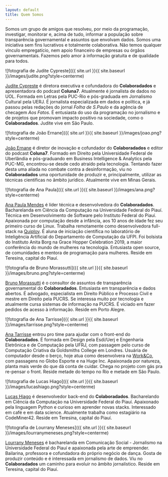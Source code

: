 ```yaml
---
layout: default
title: Quem Somos
---
```


Somos um grupo de amigos que resolveu, por meio da programação, investigar, monitorar e, acima de tudo, informar a população sobre transparência governamental e assuntos que envolvam dados. Somos uma iniciativa sem fins lucrativos e totalmente colaborativa. Não temos qualquer vínculo empregatício, nem apoio financeiro de empresas ou órgãos governamentais. Fazemos pelo amor à informação gratuita e de qualidade para todos.

![fotografia de Judite Cypreste]({{ site.url }}{{ site.baseurl }}/images/judite.png?style=centerme)

[Judite Cypreste](https://judite.dev/) é diretora executiva e cofundadora do **Colaboradados** e apresentadora do podcast **Coluna7**. Atualmente é jornalista de dados no UOL. Formada em Letras pela PUC-Rio e pós-graduada em Jornalismo Cultural pela UERJ. É jornalista especializada em dados e política, e já passou pelas redações do jornal *Folha de S.Paulo* e da agência de checagem *Aos Fatos*. É entusiasta do uso da programação no jornalismo e de projetos que promovam impacto positivo na sociedade, como o **Colaboradados**. Judite vive em São Paulo.

![fotografia de João Ernane]({{ site.url }}{{ site.baseurl }}/images/joao.png?style=centerme)

[João Ernane](https://twitter.com/o_jovemadulto) é diretor de inovação e cofundador do **Colaboradados** e editor do podcast **Coluna7**. Formado em Direito pela Universidade Federal de Uberlândia e pós-graduando em Business Intelligence & Analytics pela PUC-MG, encontrou-se desde cedo atraído pela tecnologia. Tentando fazer desta uma aliada no combate contra a desinformação, viu no **Colaboradados** uma oportunidade de produzir e, principalmente, utilizar as técnicas científicas no âmbito jurídico. Atualmente vive em Minas Gerais.

![fotografia de Ana Paula]({{ site.url }}{{ site.baseurl }}/images/ana.png?style=centerme)

[Ana Paula Mendes](https://anapaulamendes.github.io/) é líder técnica e desenvolvedora do **Colaboradados**. Bacharelanda em Ciência da Computação na Universidade Federal do Piauí. Técnica em Desenvolvimento de Software pelo Instituto Federal do Piauí. Apaixonada por computação desde a infância, aos 10 anos de idade fez seu primeiro curso de Linux. Trabalha remotamente como desenvolvedora full-stack na [Quiploy](https://www.quiploy.com/). É aluna de iniciação científica no laboratório de Inteligência Artificial do Departamento de Computação da UFPI. Foi bolsista do Instituto Anita Borg na Grace Hopper Celebration 2019, a maior conferência do mundo de mulheres na tecnologia. Entusiasta open source, de comunidades e mentora de programação para mulheres. Reside em Teresina, capital do Piauí.

![fotografia de Bruno Morassutti]({{ site.url }}{{ site.baseurl }}/images/bruno.png?style=centerme)

[Bruno Morassutti](https://twitter.com/555112299jedi) é o consultor de assuntos de transparência governamental do **Colaboradados**. Entusiasta em transparência e dados abertos. É advogado, especialista em Direito Público e Processo Civil e mestre em Direito pela PUCRS. Se interessa muito por tecnologia e atualmente cursa sistemas de informação na PUCRS. É viciado em fazer pedidos de acesso à informação. Reside em Porto Alegre.

![fotografia de Ana Tarrisse]({{ site.url }}{{ site.baseurl }}/images/tarrisse.png?style=centerme)

[Ana Tarrisse](https://twitter.com/atarrisse) entrou pro time para ajudar com o front-end do **Colaboradados**. É formada em Design pela Esdi/Uerj e Engenharia Eletrônica e de Computação pela UFRJ, com passagem pelo curso de Computação Criativa da Goldsmiths College em Londres. Usuária de computador desde o berço, hoje atua como desenvolvera na [Work&Co](https://work.co/), com passagens no Globo Esporte e na Huge Inc. Apaixonada por natureza, planta mais verde do que dá conta de cuidar. Chega no projeto com gás pra re-pensar o front. Reside metade do tempo no Rio e metade em São Paulo.

![fotografia de Lucas Hiago]({{ site.url }}{{ site.baseurl }}/images/lucashiago.png?style=centerme)

[Lucas Hiago](https://github.com/luchiago) é desenvolvedor back-end do **Colaboradados**. Bacharelando em Ciência da Computação na Universidade Federal do Piauí. Apaixonado pela linguagem Python e curioso em aprender novas stacks. Interessado em café e em data science. Atualmente trabalha como estagiário na CodeMiner42. Reside em Teresina, capital do Piauí.

![fotografia de Lourrany Meneses]({{ site.url }}{{ site.baseurl }}/images/lourranymeneses.png?style=centerme)

[Lourrany Meneses]() é bacharelanda em Comunicação Social - Jornalismo na Universidade Federal do Piauí e apaixonada pela arte de empreender. Bailarina, professora e cofundadora do próprio negócio de dança. Gosta de produzir conteúdo e é interessada em jornalismo de dados. Viu no **Colaboradados** um caminho para evoluir no âmbito jornalístico. Reside em Teresina, capital do Piauí.
